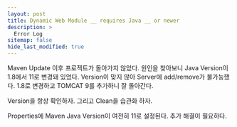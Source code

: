 ```yaml
---
layout: post
title: Dynamic Web Module __ requires Java __ or newer
description: >
  Error Log
sitemap: false
hide_last_modified: true
---
```


Maven Update 이후 프로젝트가 돌아가지 않았다.
원인을 찾아보니 Java Version이 1.8에서 11로 변경돼 있었다.
Version이 맞지 않아 Server에 add/remove가 불가능했다.
1.8로 변경하고 TOMCAT 9를 추가하니 잘 돌아간다.

Version을 항상 확인하자.
그리고 Clean을 습관화 하자.

Properties에 Maven Java Version이 여전히 11로 설정된다.
추가 해결이 필요하다.